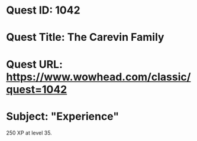 # Quest ID: 1042
# Quest Title: The Carevin Family
# Quest URL: https://www.wowhead.com/classic/quest=1042
# Subject: "Experience"
250 XP at level 35.